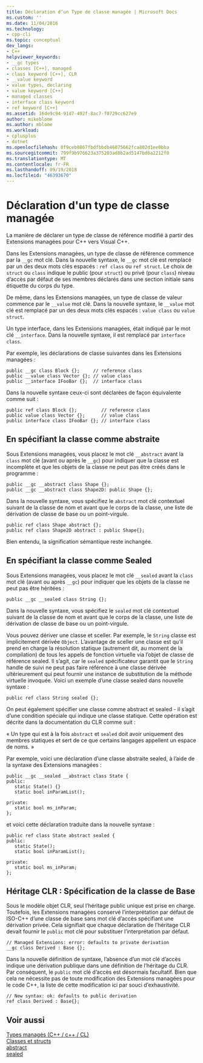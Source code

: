 ```yaml
---
title: Déclaration d’un Type de classe managée | Microsoft Docs
ms.custom: ''
ms.date: 11/04/2016
ms.technology:
- cpp-cli
ms.topic: conceptual
dev_langs:
- C++
helpviewer_keywords:
- __gc types
- classes [C++], managed
- class keyword [C++], CLR
- __value keyword
- value types, declaring
- value keyword [C++]
- managed classes
- interface class keyword
- ref keyword [C++]
ms.assetid: 16de9c94-91d7-492f-8ac7-f0729cc627e9
author: mikeblome
ms.author: mblome
ms.workload:
- cplusplus
- dotnet
ms.openlocfilehash: 0f9ceb0867fbdfbbdb46075662fca802d1ee0bba
ms.sourcegitcommit: 799f9b976623a375203ad8b2ad5147bd6a2212f0
ms.translationtype: MT
ms.contentlocale: fr-FR
ms.lasthandoff: 09/19/2018
ms.locfileid: "46393670"
---
```

# <a name="declaration-of-a-managed-class-type"></a>Déclaration d'un type de classe managée

La manière de déclarer un type de classe de référence modifié à partir des Extensions managées pour C++ vers Visual C++.

Dans les Extensions managées, un type de classe de référence commence par la `__gc` mot clé. Dans la nouvelle syntaxe, le `__gc` mot clé est remplacé par un des deux mots clés espacés : `ref class` ou `ref struct`. Le choix de `struct` ou `class` indique le public (pour `struct`) ou privé (pour `class`) niveau d’accès par défaut de ses membres déclarés dans une section initiale sans étiquette du corps du type.

De même, dans les Extensions managées, un type de classe de valeur commence par le `__value` mot clé. Dans la nouvelle syntaxe, le `__value` mot clé est remplacé par un des deux mots clés espacés : `value class` ou `value struct`.

Un type interface, dans les Extensions managées, était indiqué par le mot clé `__interface`. Dans la nouvelle syntaxe, il est remplacé par `interface class`.

Par exemple, les déclarations de classe suivantes dans les Extensions managées :

```
public __gc class Block {};     // reference class
public __value class Vector {}; // value class
public __interface IFooBar {};  // interface class
```

Dans la nouvelle syntaxe ceux-ci sont déclarées de façon équivalente comme suit :

```
public ref class Block {};         // reference class
public value class Vector {};      // value class
public interface class IFooBar {}; // interface class
```

## <a name="specifying-the-class-as-abstract"></a>En spécifiant la classe comme abstraite

Sous Extensions managées, vous placez le mot clé `__abstract` avant la `class` mot clé (avant ou après le `__gc`) pour indiquer que la classe est incomplète et que les objets de la classe ne peut pas être créés dans le programme :

```
public __gc __abstract class Shape {};
public __gc __abstract class Shape2D: public Shape {};
```

Dans la nouvelle syntaxe, vous spécifiez le `abstract` mot clé contextuel suivant de la classe de nom et avant que le corps de la classe, une liste de dérivation de classe de base ou un point-virgule.

```
public ref class Shape abstract {};
public ref class Shape2D abstract : public Shape{};
```

Bien entendu, la signification sémantique reste inchangée.

## <a name="specifying-the-class-as-sealed"></a>En spécifiant la classe comme Sealed

Sous Extensions managées, vous placez le mot clé `__sealed` avant la `class` mot clé (avant ou après `__gc`) pour indiquer que les objets de la classe ne peut pas être héritées :

```
public __gc __sealed class String {};
```

Dans la nouvelle syntaxe, vous spécifiez le `sealed` mot clé contextuel suivant de la classe de nom et avant que le corps de la classe, une liste de dérivation de classe de base ou un point-virgule.

Vous pouvez dériver une classe et sceller. Par exemple, le `String` classe est implicitement dérivée `Object`. L’avantage de sceller une classe est qu’il prend en charge la résolution statique (autrement dit, au moment de la compilation) de tous les appels de fonction virtuelle via l’objet de classe de référence sealed. Il s’agit, car le `sealed` spécificateur garantit que le `String` handle de suivi ne peut pas faire référence à une classe dérivée ultérieurement qui peut fournir une instance de substitution de la méthode virtuelle invoquée. Voici un exemple d’une classe sealed dans nouvelle syntaxe :

```
public ref class String sealed {};
```

On peut également spécifier une classe comme abstract et sealed - il s’agit d’une condition spéciale qui indique une classe statique. Cette opération est décrite dans la documentation du CLR comme suit :

« Un type qui est à la fois `abstract` et `sealed` doit avoir uniquement des membres statiques et sert de ce que certains langages appellent un espace de noms. »

Par exemple, voici une déclaration d’une classe abstraite sealed, à l’aide de la syntaxe des Extensions managées :

```
public __gc __sealed __abstract class State {
public:
   static State() {}
   static bool inParamList();

private:
   static bool ms_inParam;
};
```

et voici cette déclaration traduite dans la nouvelle syntaxe :

```
public ref class State abstract sealed {
public:
   static State();
   static bool inParamList();

private:
   static bool ms_inParam;
};
```

## <a name="clr-inheritance-specifying-the-base-class"></a>Héritage CLR : Spécification de la classe de Base

Sous le modèle objet CLR, seul l’héritage public unique est prise en charge. Toutefois, les Extensions managées conservé l’interprétation par défaut de ISO-C++ d’une classe de base sans mot clé d’accès spécifiant une dérivation privée. Cela signifiait que chaque déclaration de l’héritage CLR devait fournir le `public` mot clé pour substituer l’interprétation par défaut.

```
// Managed Extensions: error: defaults to private derivation
__gc class Derived : Base {};
```

Dans la nouvelle définition de syntaxe, l’absence d’un mot clé d’accès indique une dérivation publique dans une définition de l’héritage du CLR. Par conséquent, le `public` mot clé d’accès est désormais facultatif. Bien que cela ne nécessite pas de toute modification des Extensions managées pour le code C++, la liste de cette modification ici par souci d’exhaustivité.

```
// New syntax: ok: defaults to public derivation
ref class Derived : Base{};
```

## <a name="see-also"></a>Voir aussi

[Types managés (C++ / c++ / CL)](../dotnet/managed-types-cpp-cl.md)<br/>
[Classes et structs](../windows/classes-and-structs-cpp-component-extensions.md)<br/>
[abstract](../windows/abstract-cpp-component-extensions.md)<br/>
[sealed](../windows/sealed-cpp-component-extensions.md)